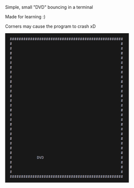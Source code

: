 Simple, small "DVD" bouncing in a terminal

Made for learning :)

Corners may cause the program to crash xD

<div align="left">
    <img src="/screenshot/screen.png" width="400px"</img> 
</div>
